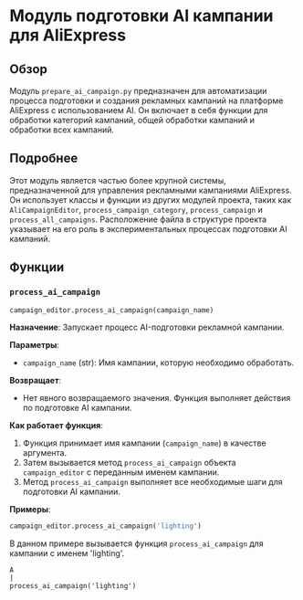 # Модуль подготовки AI кампании для AliExpress

## Обзор

Модуль `prepare_ai_campaign.py` предназначен для автоматизации процесса подготовки и создания рекламных кампаний на платформе AliExpress с использованием AI. Он включает в себя функции для обработки категорий кампаний, общей обработки кампаний и обработки всех кампаний.

## Подробнее

Этот модуль является частью более крупной системы, предназначенной для управления рекламными кампаниями AliExpress. Он использует классы и функции из других модулей проекта, таких как `AliCampaignEditor`, `process_campaign_category`, `process_campaign` и `process_all_campaigns`.
Расположение файла в структуре проекта указывает на его роль в экспериментальных процессах подготовки AI кампаний.

## Функции

### `process_ai_campaign`

```python
campaign_editor.process_ai_campaign(campaign_name)
```

**Назначение**: Запускает процесс AI-подготовки рекламной кампании.

**Параметры**:
-   `campaign_name` (str): Имя кампании, которую необходимо обработать.

**Возвращает**:
-   Нет явного возвращаемого значения. Функция выполняет действия по подготовке AI кампании.

**Как работает функция**:

1.  Функция принимает имя кампании (`campaign_name`) в качестве аргумента.
2.  Затем вызывается метод `process_ai_campaign` объекта `campaign_editor` с переданным именем кампании.
3.  Метод `process_ai_campaign` выполняет все необходимые шаги для подготовки AI кампании.

**Примеры**:

```python
campaign_editor.process_ai_campaign('lighting')
```

В данном примере вызывается функция `process_ai_campaign` для кампании с именем 'lighting'.
```
A
|
process_ai_campaign('lighting')